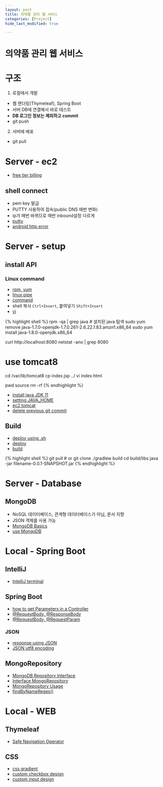 ```yaml
---
layout: post
title: 의약품 관리 웹 서비스
categories: [Project]
hide_last_modified: true

---
```


# 의약품 관리 웹 서비스

# 구조

1. 로컬에서 개발
  - 웹 렌더링(Thymeleaf), Spring Boot
  - 서버 DB에 연결해서 바로 테스트
  - **DB 로그인 정보는 제외하고 commit**
  - git push
2. 서버에 배포
  - git pull

# Server - ec2

- [free tier billing](https://gun0912.tistory.com/45)


## shell connect

- pem key 발급
- PUTTY 사용하여 접속(public DNS 매번 변화)
- ip가 매번 바뀌므로 매번 inbound설정 다르게
- [putty](https://blog.dongchankim.io/65)
- [android http error](https://gun0912.tistory.com/80)


# Server - setup

## install API

### Linux command

- [rpm, yum](https://wlstnans.tistory.com/3)
- [linux pipe](https://twpower.github.io/133-difference-between-redirect-and-pipe)
- [command](https://maktooob.tistory.com/32)
- shell 복사 `Ctrl+Insert`,  붙여넣기 `Shift+Insert`
- [vi](https://jhnyang.tistory.com/54)


{% highlight shell %}
rpm -qa | grep java # 설치된 java 탐색
sudo yum remove java-1.7.0-openjdk-1.7.0.261-2.6.22.1.83.amzn1.x86_64
sudo yum install java-1.8.0-openjdk.x86_64

curl http://localhost:8080
netstat -ano | grep 8080

# use tomcat8
cd /var/lib/tomcat8
cp index.jsp ../
vi index.html

pwd
source
rm -rf
{% endhighlight %}

- [install java JDK 11](https://devfunny.tistory.com/302?category=753724)
- [setting JAVA_HOME](https://withhamit.tistory.com/34)
- [ec2 tomcat](https://hongku.tistory.com/194)
- [delete previous git commit](https://jootc.com/p/201909143109)

## Build

- [deploy using .sh](https://jojoldu.tistory.com/263)
- [deploy](https://wickies.tistory.com/102)
- [build](https://www.inflearn.com/course/%EC%8A%A4%ED%94%84%EB%A7%81-%EC%9E%85%EB%AC%B8-%EC%8A%A4%ED%94%84%EB%A7%81%EB%B6%80%ED%8A%B8/lecture/49574?speed=1.5&tab=note)

{% highlight shell %}
git pull # or git clone
./gradlew build
cd build/libs
java -jar filename-0.0.1-SNAPSHOT.jar
{% endhighlight %}

# Server - Database

## MongoDB

- NoSQL 데이터베이스, 관계형 데이터베이스가 아님, 문서 지향
- JSON 객체를 사용 가능
- [MongoDB Basics](https://poiemaweb.com/mongdb-basics)
- [use MongoDB](https://medium.com/@pakss328/mongodb-%EC%84%A4%EC%B9%98-%EB%B0%8F-%EC%82%AC%EC%9A%A9%EB%B0%A9%EB%B2%95-%EA%B8%B0%EB%B3%B8%EB%B6%80%ED%84%B0-index%EA%B9%8C%EC%A7%80-dac5363eaa4f)


# Local - Spring Boot


## IntelliJ

- [IntelliJ terminal](https://2-jissun.tistory.com/17?category=815067)

## Spring Boot

- [how to get Parameters in a Controller](https://velog.io/@younghwan24/Spring-Controller-Parameter)
- [@RequestBody, @ResponseBody](https://devbox.tistory.com/entry/Spring-RequestBody-%EC%96%B4%EB%85%B8%ED%85%8C%EC%9D%B4%EC%85%98%EA%B3%BC-ReponseBody-%EC%96%B4%EB%85%B8%ED%85%8C%EC%9D%B4%EC%85%98%EC%9D%98-%EC%82%AC%EC%9A%A9)
- [@RequestBody, @RequestParam](https://cnpnote.tistory.com/entry/SPRING-RequestBody%EC%99%80-RequestParam%EC%9D%98-%EC%B0%A8%EC%9D%B4%EC%A0%90%EC%9D%80-%EB%AC%B4%EC%97%87%EC%9E%85%EB%8B%88%EA%B9%8C)

### JSON

- [response using JSON](https://shinsunyoung.tistory.com/47)
- [JSON utf8 encoding](https://thswave.github.io/spring/2015/02/22/korean-json-response.html)

## MongoRepository

- [MongoDB Repository Interface](https://m.blog.naver.com/willygwu2003/130173163977)
- [Interface MongoRepository](https://docs.spring.io/spring-data/mongodb/docs/current/api/org/springframework/data/mongodb/repository/MongoRepository.html)
- [MongoRepository Usage](https://docs.spring.io/spring-data/mongodb/docs/1.2.0.RELEASE/reference/html/mongo.repositories.html)
- [findByNameRegex()](https://stackoverflow.com/questions/41746370/spring-data-mongo-case-insensitive-like-query)

# Local - WEB

## Thymeleaf

- [Safe Navigation Operator](https://smallgiant.tistory.com/95)

## CSS

- [css gradient](https://uigradients.com/)
- [custom checkbox design](https://www.codingfactory.net/10710)
- [custom input design](https://webdir.tistory.com/429)
